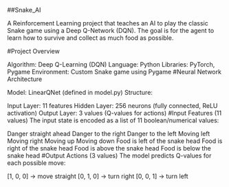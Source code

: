##Snake_AI

A Reinforcement Learning project that teaches an AI to play the classic Snake game using a Deep Q-Network (DQN). The goal is for the agent to learn how to survive and collect as much food as possible.

#Project Overview

Algorithm: Deep Q-Learning (DQN)
Language: Python
Libraries: PyTorch, Pygame
Environment: Custom Snake game using Pygame
#Neural Network Architecture

Model: LinearQNet (defined in model.py)
Structure:

Input Layer: 11 features
Hidden Layer: 256 neurons (fully connected, ReLU activation)
Output Layer: 3 values (Q-values for actions)
#Input Features (11 values)
The input state is encoded as a list of 11 boolean/numerical values:

Danger straight ahead
Danger to the right
Danger to the left
Moving left
Moving right
Moving up
Moving down
Food is left of the snake head
Food is right of the snake head
Food is above the snake head
Food is below the snake head
#Output Actions (3 values)
The model predicts Q-values for each possible move:

[1, 0, 0] → move straight
[0, 1, 0] → turn right
[0, 0, 1] → turn left
